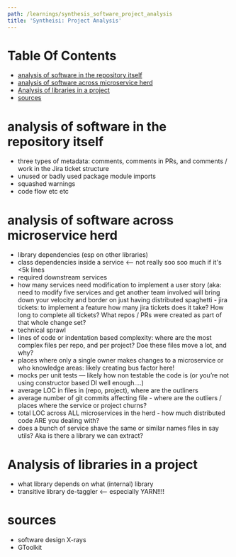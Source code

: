 ```yaml
---
path: /learnings/synthesis_software_project_analysis
title: 'Syntheisi: Project Analysis'
---
```

# Table Of Contents

<!-- toc -->

- [analysis of software in the repository itself](#analysis-of-software-in-the-repository-itself)
- [analysis of software across microservice herd](#analysis-of-software-across-microservice-herd)
- [Analysis of libraries in a project](#analysis-of-libraries-in-a-project)
- [sources](#sources)

<!-- tocstop -->

# analysis of software in the repository itself

  * three types of metadata: comments, comments in PRs, and comments / work in the Jira ticket structure
  * unused or badly used package module imports
  * squashed warnings
  * code flow etc etc


# analysis of software across microservice herd

  * library dependencies (esp on other libraries)
  * class dependencies inside a service <-- not really soo soo much if it's <5k lines
  * required downstream services
  * how many services need modification to implement a user story (aka: need to modify five services and get  another team involved will bring down your velocity and border on just having distributed spaghetti
        -  jira tickets: to implement a feature how many jira tickets does it take? How long to complete all tickets? What repos / PRs were created as part of that whole change set?
  * technical sprawl
  * lines of code or indentation based complexity: where are the most complex files per repo, and per project? Doe these files move a lot, and why?
  * places where only a single owner makes changes to a microservice or who knowledge areas: likely creating bus factor here!
  * mocks per unit tests — likely how non testable the code is (or you’re not using constructor based DI well enough....)
  * average LOC in files in (repo, project), where are the outliners
  * average number of git commits affecting file - where are the outliers / places where the service or project churns?
  * total LOC across ALL microservices in the herd - how much distributed code ARE you dealing with?
  * does a bunch of service shave the same or similar names files in say utils? Aka is there a library we can extract?

# Analysis of libraries in a project

  * what library depends on what (internal) library
  * transitive library de-taggler <-- especially YARN!!!!


# sources

  * software design X-rays
  * GToolkit
